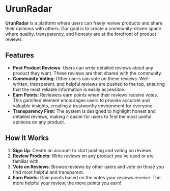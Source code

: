 # UrunRadar

**UrunRadar** is a platform where users can freely review products and share their opinions with others. Our goal is to create a community-driven space where quality, transparency, and honesty are at the forefront of product reviews.

## Features

- **Post Product Reviews**: Users can write detailed reviews about any product they want. These reviews are then shared with the community.
- **Community Voting**: Other users can vote on these reviews. Well-written, transparent, and helpful reviews are pushed to the top, ensuring that the most reliable information is easily accessible.
- **Earn Points**: Reviewers earn points when their reviews receive votes. This gamified element encourages users to provide accurate and valuable insights, creating a trustworthy environment for everyone.
- **Transparency First**: The system is designed to highlight honest and detailed reviews, making it easier for users to find the most useful opinions on any product.

## How It Works

1. **Sign Up**: Create an account to start posting and voting on reviews.
2. **Review Products**: Write reviews on any product you’ve used or are familiar with.
3. **Vote on Reviews**: Browse reviews by other users and vote on those you find most helpful and transparent.
4. **Earn Points**: Gain points based on the votes your reviews receive. The more helpful your review, the more points you earn!
